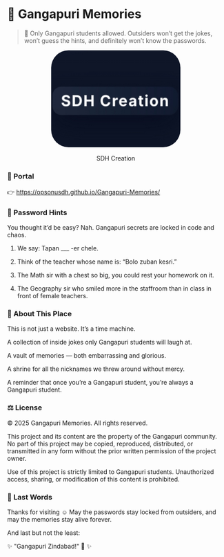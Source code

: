 # 🏫 Gangapuri Memories

> 👀 Only Gangapuri students allowed.
Outsiders won’t get the jokes, won’t guess the hints, and definitely won’t know the passwords.

<p align="center">
  <img src="IMG_20250816_094620.jpg" alt="SDH Creation" width="300" style="border-radius: 40px;"/>
  <div align="center">SDH Creation</div>
</p>



### 🔗 Portal

👉 https://opsonusdh.github.io/Gangapuri-Memories/




### 🔑 Password Hints

You thought it’d be easy? Nah. Gangapuri secrets are locked in code and chaos.

1. We say: Tapan ___ -er chele.


2. Think of the teacher whose name is: “Bolo zuban kesri.”


3. The Math sir with a chest so big, you could rest your homework on it.


4. The Geography sir who smiled more in the staffroom than in class in front of female teachers.





### 📖 About This Place

This is not just a website. It’s a time machine.

A collection of inside jokes only Gangapuri students will laugh at.

A vault of memories — both embarrassing and glorious.

A shrine for all the nicknames we threw around without mercy.

A reminder that once you’re a Gangapuri student, you’re always a Gangapuri student.





### ⚖️ License

© 2025 Gangapuri Memories. All rights reserved.

This project and its content are the property of the Gangapuri community. No part of this project may be copied, reproduced, distributed, or transmitted in any form without the prior written permission of the project owner.

Use of this project is strictly limited to Gangapuri students. Unauthorized access, sharing, or modification of this content is prohibited.




### 🥂 Last Words

Thanks for visiting ☺️
May the passwords stay locked from outsiders, and may the memories stay alive forever.

And last but not the least:

✨ "Gangapuri Zindabad!" 💖 ✨
